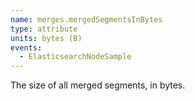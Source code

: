 ```yaml
---
name: merges.mergedSegmentsInBytes
type: attribute
units: bytes (B)
events:
  - ElasticsearchNodeSample
---
```


The size of all merged segments, in bytes.